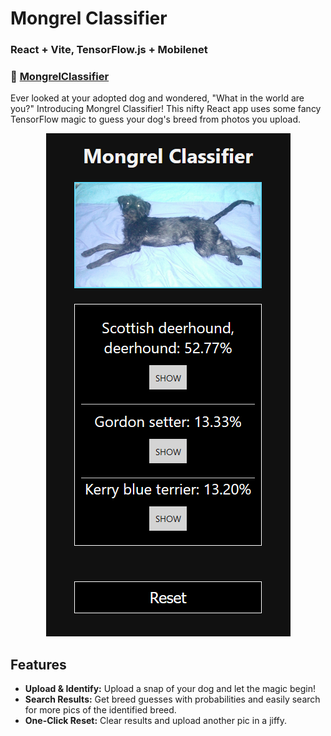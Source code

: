# Mongrel Classifier

### React + Vite, TensorFlow.js + Mobilenet

### :rocket: [MongrelClassifier](https://mongrelclassifier.netlify.app/)

Ever looked at your adopted dog and wondered, "What in the world are you?" Introducing Mongrel Classifier! This nifty React app uses some fancy TensorFlow magic to guess your dog's breed from photos you upload.

<div align="center"><img src="https://github.com/RastkoD/Mongrel_Classifier/blob/main/src/assets/mongrelClassifier.png"></div>

## Features

- **Upload & Identify:** Upload a snap of your dog and let the magic begin!
- **Search Results:** Get breed guesses with probabilities and easily search for more pics of the identified breed.
- **One-Click Reset:** Clear results and upload another pic in a jiffy.
